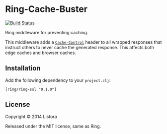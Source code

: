 # Ring-Cache-Buster

[![Build Status](https://travis-ci.org/listora/ring-cache-buster.svg?branch=master)](https://travis-ci.org/listora/ring-cache-buster)

Ring middleware for preventing caching.

This middleware adds a [`Cache-Control`][] header to all wrapped responses that
instruct others to never cache the generated response. This affects both edge
caches and browser caches.

## Installation

Add the following dependency to your `project.clj`:

    [ring/ring-ssl "0.1.0"]

## License

Copyright © 2014 Listora

Released under the MIT license, same as Ring.

[`Cache-Control`]: http://www.w3.org/Protocols/rfc2616/rfc2616-sec13.html

